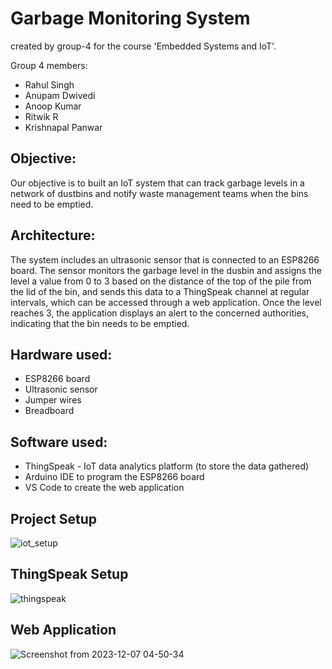 # Garbage Monitoring System
created by group-4 for the course 'Embedded Systems and IoT'.

Group 4 members:
<ul>
  <li>Rahul Singh</li>
  <li>Anupam Dwivedi</li>
  <li>Anoop Kumar</li>
  <li>Ritwik R</li>
  <li>Krishnapal Panwar</li>
</ul>

## Objective:
Our objective is to built an IoT system that can track garbage levels in a network of dustbins and notify waste management teams when the bins need to be emptied.

## Architecture:
The system includes an ultrasonic sensor that is connected to an ESP8266 board. The sensor monitors the garbage level in the dusbin and assigns the level a value from 0 to 3 based on the distance of the top of the pile from the lid of the bin, and sends this data to a ThingSpeak channel at regular intervals, which can be accessed through a web application. Once the level reaches 3, the application displays an alert to the concerned authorities, indicating that the bin needs to be emptied.

## Hardware used:
<ul>
  <li>ESP8266 board</li>
  <li>Ultrasonic sensor</li>
  <li>Jumper wires</li>
  <li>Breadboard</li>
</ul>

## Software used:
<ul>
  <li>ThingSpeak - IoT data analytics platform (to store the data gathered)</li>
  <li>Arduino IDE to program the ESP8266 board</li>
  <li>VS Code to create the web application</li>
</ul>

## Project Setup

![iot_setup](https://github.com/rahulsingh-20/GarbageDetectionSystem/assets/76691609/e4b456aa-60b3-4888-92e0-96dbf5482241)

## ThingSpeak Setup

![thingspeak](https://github.com/rahulsingh-20/GarbageDetectionSystem/assets/76691609/1313ba29-0ad1-4648-b7a4-c578f8e1a408)

## Web Application

![Screenshot from 2023-12-07 04-50-34](https://github.com/rahulsingh-20/GarbageDetectionSystem/assets/76691609/68aff6d2-11ec-4f6b-a864-29297515a511)

